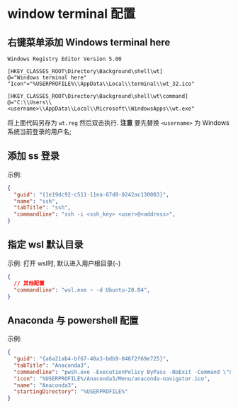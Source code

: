 # window terminal 配置

## 右键菜单添加 Windows terminal here

```reg
Windows Registry Editor Version 5.00

[HKEY_CLASSES_ROOT\Directory\Background\shell\wt]
@="Windows terminal here"
"Icon"="%USERPROFILE%\\AppData\\Local\\terminal\\wt_32.ico"

[HKEY_CLASSES_ROOT\Directory\Background\shell\wt\command]
@="C:\\Users\\<username>\\AppData\\Local\\Microsoft\\WindowsApps\\wt.exe"
```
将上面代码另存为 `wt.reg` 然后双击执行.
**注意** 要先替换 `<username>` 为 Windows 系统当前登录的用户名;

## 添加 ss 登录

示例:
```json
{
  "guid": "{1e19dc92-c511-11ea-87d0-0242ac130003}",
  "name": "ssh",
  "tabTitle": "ssh",
  "commandline": "ssh -i <ssh_key> <user>@<address>",
}
```

## 指定 wsl 默认目录

示例: 打开 wsl时, 默认进入用户根目录(`~`)

```json
{
  // 其他配置
  "commandline": "wsl.exe ~ -d Ubuntu-20.04",
}
```

## Anaconda 与 powershell 配置

示例:

```json
{
  "guid": "{a6a21ab4-bf67-40a3-bdb9-046f2f69e725}",
  "tabTitle": "Anaconda3",
  "commandline": "pwsh.exe -ExecutionPolicy ByPass -NoExit -Command \"& '%USERPROFILE%\\anaconda3\\shell\\condabin\\conda-hook.ps1' ;conda activate '%USERPROFILE%\\Anaconda3' ",
  "icon": "%USERPROFILE%/Anaconda3/Menu/anaconda-navigator.ico",
  "name": "Anaconda3",
  "startingDirectory": "%USERPROFILE%"
}
```